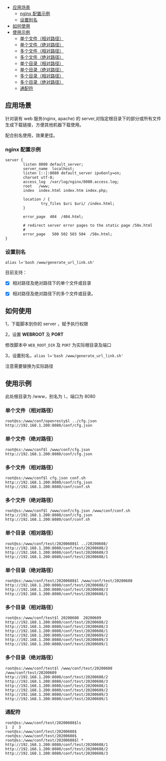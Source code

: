 
<!--ts-->
* [应用场景](#应用场景)
   * [nginx 配置示例](#nginx-配置示例)
   * [设置别名](#设置别名)
* [如何使用](#如何使用)
* [使用示例](#使用示例)
   * [单个文件（相对路径）](#单个文件相对路径)
   * [单个文件（绝对路径）](#单个文件绝对路径)
   * [多个文件（相对路径）](#多个文件相对路径)
   * [多个文件（绝对路径）](#多个文件绝对路径)
   * [单个目录（相对路径）](#单个目录相对路径)
   * [单个目录（绝对路径）](#单个目录绝对路径)
   * [多个目录（相对路径）](#多个目录相对路径)
   * [多个目录（绝对路径）](#多个目录绝对路径)
   * [通配符](#通配符)

<!-- Added by: root, at: 2020-06-11T22:33+0800 -->

<!--te-->


## 应用场景

针对装有 web 服务(nginx, apache) 的 server,对指定根目录下的部分或所有文件生成下载链接，方便其他机器下载使用。

配合别名使用，效果更佳。

### nginx 配置示例

```shell
server {
        listen 8080 default_server;
        server_name  localhost;
        listen [::]:8080 default_server ipv6only=on;
        charset utf-8;
        access_log  /var/log/nginx/8080.access.log;
        root   /www;
        index  index.html index.htm index.php;

        location / {
                try_files $uri $uri/ /index.html; 
        }

        error_page  404  /404.html;

        # redirect server error pages to the static page /50x.html
        #
        error_page   500 502 503 504  /50x.html;
}
```
### 设置别名

```shell
alias l='bash /www/generate_url_link.sh'
```

目前支持：

 - [x] 相对路径及绝对路径下的单个文件或目录
 - [x] 相对路径及绝对路径下的多个文件或目录。


## 如何使用

1，下载脚本到你的 server ，赋予执行权限

2，设置 **WEBROOT** 及 **PORT**

修改脚本中 `WEB_ROOT_DIR` 及 `PORT` 为实际根目录及端口

3，设置别名，`alias l='bash /www/generate_url_link.sh'`

注意需要替换为实际路径


## 使用示例

此处根目录为 /www，别名为 `l`，端口为 8080

### 单个文件（相对路径）

```shell
root@ss:/www/conf/openresty$l ../cfg.json 
http://192.168.1.200:8080/conf/cfg.json
```

### 单个文件（绝对路径）

```shell
root@ss:/www/conf$l /www/conf/cfg.json 
http://192.168.1.200:8080/conf/cfg.json
```

### 多个文件（相对路径）

```shell
root@ss:/www/conf$l cfg.json conf.sh 
http://192.168.1.200:8080/conf/cfg.json
http://192.168.1.200:8080/conf/conf.sh
```

### 多个文件（绝对路径）

```shell
root@ss:/www/conf$l /www/conf/cfg.json /www/conf/conf.sh 
http://192.168.1.200:8080/conf/cfg.json
http://192.168.1.200:8080/conf/conf.sh
```

### 单个目录（相对路径）

```shell
root@ss:/www/conf/test/20200608$l ../20200608/ 
http://192.168.1.200:8080/conf/test/20200608/2
http://192.168.1.200:8080/conf/test/20200608/3
http://192.168.1.200:8080/conf/test/20200608/1
```

### 单个目录（绝对路径）

```shell
root@ss:/www/conf/test/20200608$l /www/conf/test/20200608
http://192.168.1.200:8080/conf/test/20200608/2
http://192.168.1.200:8080/conf/test/20200608/3
http://192.168.1.200:8080/conf/test/20200608/1
```

### 多个目录（相对路径）

```shell
root@ss:/www/conf/test$l 20200608  20200609
http://192.168.1.200:8080/conf/test/20200608/2
http://192.168.1.200:8080/conf/test/20200608/3
http://192.168.1.200:8080/conf/test/20200608/1
http://192.168.1.200:8080/conf/test/20200609/2
http://192.168.1.200:8080/conf/test/20200609/3
http://192.168.1.200:8080/conf/test/20200609/1
```

### 多个目录（绝对路径）

```shell
root@ss:/www/conf/test$l /www/conf/test/20200608  /www/conf/test/20200609
http://192.168.1.200:8080/conf/test/20200608/2
http://192.168.1.200:8080/conf/test/20200608/3
http://192.168.1.200:8080/conf/test/20200608/1
http://192.168.1.200:8080/conf/test/20200609/2
http://192.168.1.200:8080/conf/test/20200609/3
http://192.168.1.200:8080/conf/test/20200609/1
```

### 通配符

```shell
root@ss:/www/conf/test/20200608$ls
1  2  3
root@ss:/www/conf/test/20200608$
root@ss:/www/conf/test/20200608$
root@ss:/www/conf/test/20200608$l *
http://192.168.1.200:8080/conf/test/20200608/1
http://192.168.1.200:8080/conf/test/20200608/2
http://192.168.1.200:8080/conf/test/20200608/3
```

